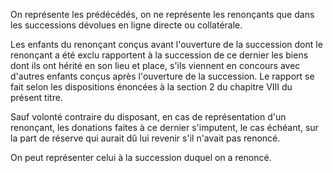   
On représente les prédécédés, on ne représente les renonçants que dans les successions dévolues en ligne directe ou collatérale.   

  
Les enfants du renonçant conçus avant l'ouverture de la succession dont le renonçant a été exclu rapportent à la succession de ce dernier les biens dont ils ont hérité en son lieu et place, s'ils viennent en concours avec d'autres enfants conçus après l'ouverture de la succession. Le rapport se fait selon les dispositions énoncées à la section 2 du chapitre VIII du présent titre.   

  
Sauf volonté contraire du disposant, en cas de représentation d'un renonçant, les donations faites à ce dernier s'imputent, le cas échéant, sur la part de réserve qui aurait dû lui revenir s'il n'avait pas renoncé.   

  
On peut représenter celui à la succession duquel on a renoncé.  

